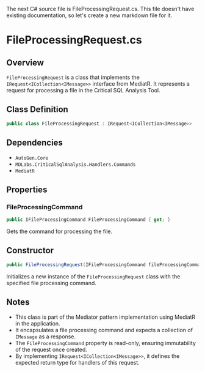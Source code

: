 The next C# source file is FileProcessingRequest.cs. This file doesn't have existing documentation, so let's create a new markdown file for it.

# FileProcessingRequest.cs

## Overview
`FileProcessingRequest` is a class that implements the `IRequest<ICollection<IMessage>>` interface from MediatR. It represents a request for processing a file in the Critical SQL Analysis Tool.

## Class Definition
```csharp
public class FileProcessingRequest : IRequest<ICollection<IMessage>>
```

## Dependencies
- `AutoGen.Core`
- `MDLabs.CriticalSqlAnalysis.Handlers.Commands`
- `MediatR`

## Properties

### FileProcessingCommand
```csharp
public IFileProcessingCommand FileProcessingCommand { get; }
```
Gets the command for processing the file.

## Constructor
```csharp
public FileProcessingRequest(IFileProcessingCommand fileProcessingCommand)
```
Initializes a new instance of the `FileProcessingRequest` class with the specified file processing command.

## Notes
- This class is part of the Mediator pattern implementation using MediatR in the application.
- It encapsulates a file processing command and expects a collection of `IMessage` as a response.
- The `FileProcessingCommand` property is read-only, ensuring immutability of the request once created.
- By implementing `IRequest<ICollection<IMessage>>`, it defines the expected return type for handlers of this request.